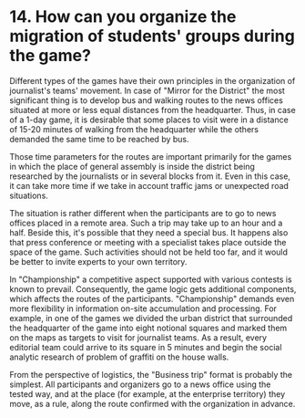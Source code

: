 # 14. How can you organize the migration of students' groups during the game?

Different types of the games have their own principles in the organization of journalist's teams' movement. In case of "Mirror for the District" the most significant thing is to develop bus and walking routes to the news offices situated at more or less equal distances from the headquarter. Thus, in case of a 1-day game, it is desirable that some places to visit were in a distance of 15-20 minutes of walking from the headquarter while the others demanded the same time to be reached by bus.

Those time parameters for the routes are important primarily for the games in which the place of general assembly is inside the district being researched by the journalists or in several blocks from it. Even in this case, it can take more time if we take in account traffic jams or unexpected road situations.

The situation is rather different when the participants are to go to news offices placed in a remote area. Such a trip may take up to an hour and a half. Beside this, it's possible that they need a special bus. It happens also that press conference or meeting with a specialist takes place outside the space of the game. Such activities should not be held too far, and it would be better to invite experts to your own territory.

In "Championship" a competitive aspect supported with various contests is known to prevail. Consequently, the game logic gets additional components, which affects the routes of the participants. "Championship" demands even more flexibility in information on-site accumulation and processing. For example, in one of the games we divided the urban district that surrounded the headquarter of the game into eight notional squares and marked them on the maps as targets to visit for journalist teams. As a result, every editorial team could arrive to its square in 5 minutes and begin the social analytic research of problem of graffiti on the house walls.

From the perspective of logistics, the "Business trip" format is probably the simplest. All participants and organizers go to a news office using the tested way, and at the place (for example, at the enterprise territory) they move, as a rule, along the route confirmed with the organization in advance.
